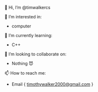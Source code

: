 👋 Hi, I’m @timwalkercs

👀 I’m interested in:
  - computer

🌱 I’m currently learning:
  - C++

💞️ I’m looking to collaborate on:
  - Nothing 😈

📫 How to reach me: 
  - Email { timothywalker2000@gmail.com }
